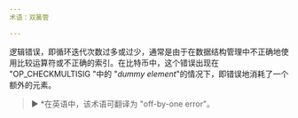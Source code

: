 ```yaml
---
术语：双簧管

---
```

逻辑错误，即循环迭代次数过多或过少，通常是由于在数据结构管理中不正确地使用比较运算符或不正确的索引。在比特币中，这个错误出现在 "OP_CHECKMULTISIG "中的 "*dummy element*"的情况下，即错误地消耗了一个额外的元素。

> ► *在英语中，该术语可翻译为 "off-by-one error"。